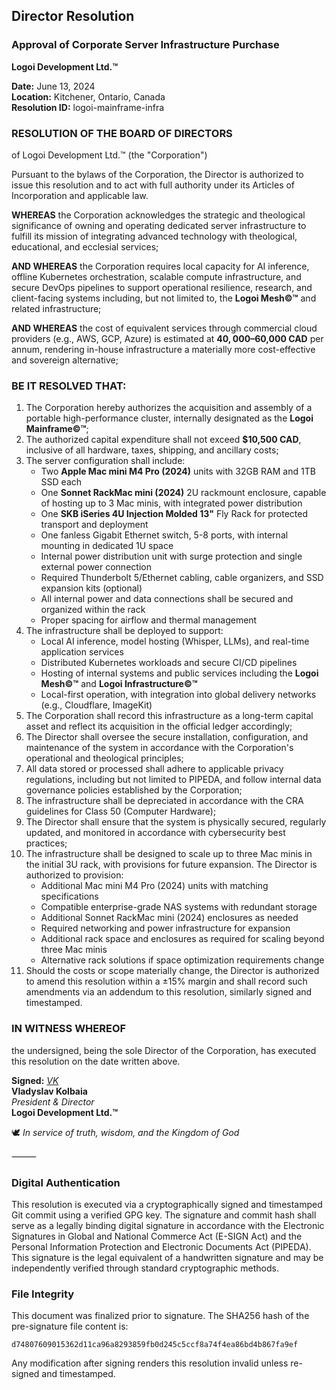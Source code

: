 ## Director Resolution

### Approval of Corporate Server Infrastructure Purchase

**Logoi Development Ltd.™**

**Date:** June 13, 2024  
**Location:** Kitchener, Ontario, Canada  
**Resolution ID:** logoi-mainframe-infra

### RESOLUTION OF THE BOARD OF DIRECTORS

of Logoi Development Ltd.™ (the "Corporation")

Pursuant to the bylaws of the Corporation, the Director is authorized to issue this resolution and to act with full authority under its Articles of Incorporation and applicable law.

**WHEREAS** the Corporation acknowledges the strategic and theological significance of owning and operating dedicated server infrastructure to fulfill its mission of integrating advanced technology with theological, educational, and ecclesial services;

**AND WHEREAS** the Corporation requires local capacity for AI inference, offline Kubernetes orchestration, scalable compute infrastructure, and secure DevOps pipelines to support operational resilience, research, and client-facing systems including, but not limited to, the **Logoi Mesh©™** and related infrastructure;

**AND WHEREAS** the cost of equivalent services through commercial cloud providers (e.g., AWS, GCP, Azure) is estimated at **$40,000–$60,000 CAD** per annum, rendering in-house infrastructure a materially more cost-effective and sovereign alternative;

### BE IT RESOLVED THAT:

1. The Corporation hereby authorizes the acquisition and assembly of a portable high-performance cluster, internally designated as the **Logoi Mainframe©™**;
2. The authorized capital expenditure shall not exceed **$10,500 CAD**, inclusive of all hardware, taxes, shipping, and ancillary costs;
3. The server configuration shall include:
   * Two **Apple Mac mini M4 Pro (2024)** units with 32GB RAM and 1TB SSD each
   * One **Sonnet RackMac mini (2024)** 2U rackmount enclosure, capable of hosting up to 3 Mac minis, with integrated power distribution
   * One **SKB iSeries 4U Injection Molded 13"** Fly Rack for protected transport and deployment
   * One fanless Gigabit Ethernet switch, 5-8 ports, with internal mounting in dedicated 1U space
   * Internal power distribution unit with surge protection and single external power connection
   * Required Thunderbolt 5/Ethernet cabling, cable organizers, and SSD expansion kits (optional)
   * All internal power and data connections shall be secured and organized within the rack
   * Proper spacing for airflow and thermal management
4. The infrastructure shall be deployed to support:
   * Local AI inference, model hosting (Whisper, LLMs), and real-time application services
   * Distributed Kubernetes workloads and secure CI/CD pipelines
   * Hosting of internal systems and public services including the **Logoi Mesh©™** and **Logoi Infrastructure©™**
   * Local-first operation, with integration into global delivery networks (e.g., Cloudflare, ImageKit)
5. The Corporation shall record this infrastructure as a long-term capital asset and reflect its acquisition in the official ledger accordingly;
6. The Director shall oversee the secure installation, configuration, and maintenance of the system in accordance with the Corporation's operational and theological principles;
7. All data stored or processed shall adhere to applicable privacy regulations, including but not limited to PIPEDA, and follow internal data governance policies established by the Corporation;
8. The infrastructure shall be depreciated in accordance with the CRA guidelines for Class 50 (Computer Hardware);
9. The Director shall ensure that the system is physically secured, regularly updated, and monitored in accordance with cybersecurity best practices;
10. The infrastructure shall be designed to scale up to three Mac minis in the initial 3U rack, with provisions for future expansion. The Director is authorized to provision:
    * Additional Mac mini M4 Pro (2024) units with matching specifications
    * Compatible enterprise-grade NAS systems with redundant storage
    * Additional Sonnet RackMac mini (2024) enclosures as needed
    * Required networking and power infrastructure for expansion
    * Additional rack space and enclosures as required for scaling beyond three Mac minis
    * Alternative rack solutions if space optimization requirements change
11. Should the costs or scope materially change, the Director is authorized to amend this resolution within a ±15% margin and shall record such amendments via an addendum to this resolution, similarly signed and timestamped.

### IN WITNESS WHEREOF

the undersigned, being the sole Director of the Corporation, has executed this resolution on the date written above.

**Signed:** *[VK](#digital-authentication)*  
**Vladyslav Kolbaia**  
*President & Director*  
**Logoi Development Ltd.™**

🕊️ *In service of truth, wisdom, and the Kingdom of God*

⸻

### Digital Authentication

This resolution is executed via a cryptographically signed and timestamped Git commit using a verified GPG key. The signature and commit hash shall serve as a legally binding digital signature in accordance with the Electronic Signatures in Global and National Commerce Act (E-SIGN Act) and the Personal Information Protection and Electronic Documents Act (PIPEDA). This signature is the legal equivalent of a handwritten signature and may be independently verified through standard cryptographic methods.

### File Integrity

This document was finalized prior to signature. The SHA256 hash of the pre-signature file content is:

`d74807609015362d11ca96a8293859fb0d245c5ccf8a74f4ea86bd4b867fa9ef`

Any modification after signing renders this resolution invalid unless re-signed and timestamped.
